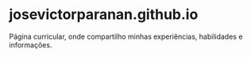 # josevictorparanan.github.io

Página curricular, onde compartilho minhas experiências, habilidades e informações.

<h1 align="center">
    <img alt="" src="https://i.imgur.com/ZgwGjZa.jpg" />
</h1>
